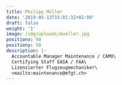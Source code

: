 ```yaml
---
title: Philipp Müller
date: '2019-05-13T15:01:32+02:00'
draft: false
weight: '1'
image: /img/uploads/mueller.jpg
positionx: 50
positiony: 50
description: |-
  Accountable Manager Maintenance / CAMO\
  Certifying Staff EASA / FAA\
  Lizenzierter Flugzeugmechaniker\
  <mailto:maintenance@mfgt.ch>
---
```


